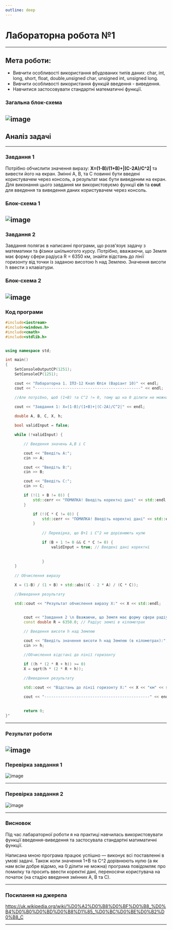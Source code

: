 ```yaml
---
outline: deep
---
```


# Лабораторна робота №1
---
## Мета роботи:
- Вивчити особливості використання  вбудованих типів даних: char,  int,
  long, short, float, double,unsigned char, unsigned int, unsigned long.
- Вивчити особливості використання функцій введення - виведення.
- Навчитися застосовувати стандартні математичні функції.

### Загальна блок-схема 
![image](https://github.com/knapulia/Knap/assets/144539321/b9b8da75-6008-41a4-8aad-3b6a23514354)
---
## Аналіз задачі

---
### Завдання 1

Потрібно обчислити значення виразу: **X=(1-B)/(1+B)+|(C-2A)/C^2|** та вивести його на екран. 
Змінні А, В, та С повинні бути введені користувачем через консоль, а результат має бути виведеним на екран.
Для виконання цього завдання ми використовуємо функції **cin** та **cout** для введення та виведення даних користувачем через консоль.

### Блок-схема 1
![image](https://github.com/knapulia/Knap/assets/144539321/bdd2e63c-49b4-4a46-8d1a-42eac4af8759)
---
### Завдання 2

Завдання полягає в написанні програми, що розв'язує задачу з математики та фізики шкільногого курсу. Потрібно, вважаючи, що Земля має форму сфери радіуса R = 6350 км, знайти відстань до лінії горизонту від точки із заданою висотою h над Землею. Значення висоти h ввести з клавіатури.

### Блок-схема 2
![image](https://github.com/knapulia/Knap/assets/144539321/b250ae2b-882a-4eae-a857-3cda4d16e690)
---
### Код програми
```cpp
#include<iostream>
#include<windows.h>
#include<cmath>
#include<stdlib.h>


using namespace std;

int main()
{
	SetConsoleOutputCP(1251);
	SetConsoleCP(1251);

	cout << "Лабараторна 1. ІПЗ-12 Кнап Юлія (Варіант 10)" << endl;
	cout << "----------------------------------------------" << endl;

	//Але потрібно, щоб (1+B) та С^2 != 0, тому що на 0 ділити не можна
	
	cout << "Завдання 1: X=(1-B)/(1+B)+|(C-2A)/C^2|" << endl;

	double A, B, C, X, h;

	bool validInput = false;

	while (!validInput) {

		// Введення значень A,B і C

		cout << "Введіть А:";
		cin >> A;

		cout << "Введіть B:";
		cin >> B;

		cout << "Введіть С:";
		cin >> C;

		if (!(1 + B != 0)) {
			std::cerr << "ПОМИЛКА! Введіть коректні дані" << std::endl;
		}

			if (!(C * C != 0)) {
				std::cerr << "ПОМИЛКА! Введіть коректні дані" << std::endl;
			}
			
				// Перевірка, що B+1 і C^2 не дорівнюють нулю

				if (B + 1 != 0 && C * C != 0) {
					validInput = true; // Введені дані коректні
				
			
				}
	}
				
	// Обчислення виразу

	X = (1-B) / (1 + B) + std::abs((C - 2 * A) / (C * C));

	//Виведення результату

	std::cout << "Результат обчислення виразу X:" << X << std::endl;


		cout << "Завдання 2 \n Вважаючи, що Земля має форму сфери радіуса R=6350 км, знайти відстань до лінії горизонту від точки із заданою висотою h над Землею.Значення висоти h ввести з клавіатури" << endl;
		const double R = 6350.0; // Радіус землі в кілометрах
	
		// Введення висоти h над Землею

		cout << "Введіть значення висоти h над Землею (в кілометрах):";
		cin >> h;

		//Обчислення відстані до лінії горизонту 

		if ((h * (2 * R + h)) >= 0)
		X = sqrt(h * (2 * R + h));
	
		//Виведення результату

		std::cout << "Відстань до лінії горизонту X:" << X << "км" << std::endl;

		cout << "----------------------------------------------" << endl;

		
		return 0;
}" 
```

---
### Результат роботи
![image](https://github.com/knapulia/Knap/assets/144539321/46a20bbe-7fc2-421b-8518-79fbde90d179)
---
### Перевірка завдання 1
![image](https://github.com/knapulia/Knap/assets/144539321/b190cd74-2a9f-4a0f-80c5-182ac8fbfbe4)

---
### Перевірка завдання 2
![image](https://github.com/knapulia/Knap/assets/144539321/f8385f1d-4dab-4982-9da6-9c97400f4a6d)

---
### Висновок

Під час лабараторної роботи я на практиці навчилась використовувати функції введення-виведення та застосувала стандартні матиматичні функції.

Написана мною програма працює успішно — виконує всі поставленні в умові задачі. Також коли значення 1+В та С^2 дорівнюють нулю (а як нам всім добре відомо, на 0 ділити не можна) програма повідомляє про помилку та просить ввести коректні дані, переносячи користувача на початок (на стадію введення змінних А, В та С).

---
### Посилання на джерела
https://uk.wikipedia.org/wiki/%D0%A2%D0%B8%D0%BF%D0%B8_%D0%B4%D0%B0%D0%BD%D0%B8%D1%85_%D0%BC%D0%BE%D0%B2%D0%B8_C

---
